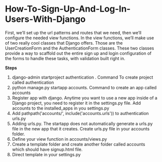 # How-To-Sign-Up-And-Log-In-Users-With-Django

First, we’ll set up the url patterns and routes that we need, then we’ll configure the needed view functions. In the view functions, we’ll make use of two really cool classes that Django offers. Those are the UserCreationForm and the AuthenticationForm classes. These two classes provide a way to scaffold out the entire sign up and login configuration of the forms to handle these tasks, with validation built right in.

**Steps**
1. django-admin startproject authentication . Command To create project called authentication
2. python manage.py startapp accounts. Command to create an app called accounts
3. Register app with django. Anytime you want to use a new app inside of a Django project, you need to register it in the settings.py file. Add accounts to the installed_apps in you settings.py
4. Add pathpath('accounts/', include('accounts.urls')) to authentication urls.py
5. Adding urls.py. The startapp does not automatically generate a urls.py file in the new app that it creates. Create urls.py file in your accounts folder.
6. Define your view function in accounts/views.py
7. Create a template folder and create another folder called accounts which should have signup.html file.
8. Direct template in your settings.py


